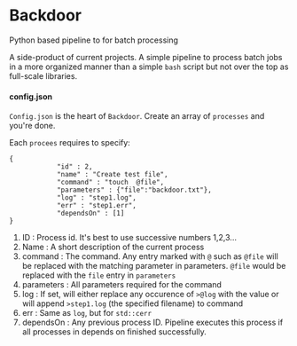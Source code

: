 # Backdoor
Python based pipeline to for batch processing 


A side-product of current projects. 
A simple pipeline to process batch jobs in a more organized manner than a simple `bash` script but not over the top as full-scale libraries.

#### config.json

`Config.json` is the heart of `Backdoor`. Create an array of `processes` and you're done.

Each `procees` requires to specify:

```
{
            "id" : 2,
            "name" : "Create test file",
            "command" : "touch  @file",
            "parameters" : {"file":"backdoor.txt"},
            "log" : "step1.log",
            "err" : "step1.err",
            "dependsOn" : [1]
}
```

1. ID : Process id. It's best to use successive numbers 1,2,3...
2. Name : A short description of the current process
3. command : The command. Any entry marked with `@` such as `@file` will be replaced with the matching parameter in parameters. `@file` would be replaced with the `file` entry in `parameters`
4. parameters : All parameters required for the command
5. log : If set, will either replace any occurence of `>@log` with the value or will append `>step1.log` (the specified filename) to command
6. err : Same as `log`, but for `std::cerr`
7. dependsOn : Any previous process ID. Pipeline executes this process if all processes in depends on finished successfully.

